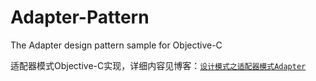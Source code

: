Adapter-Pattern
===============

The Adapter design pattern sample for Objective-C

适配器模式Objective-C实现，详细内容见博客：[`设计模式之适配器模式Adapter`](http://yuxiaopeng.com/blog/2014/07/03/adapter-of-design-patterns/)
